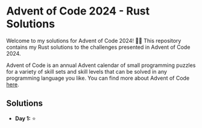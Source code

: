 # Advent of Code 2024 - Rust Solutions

Welcome to my solutions for Advent of Code 2024! 🎄🌟 This repository contains my Rust solutions to the challenges presented in Advent of Code 2024.

Advent of Code is an annual Advent calendar of small programming puzzles for a variety of skill sets and skill levels that can be solved in any programming language you like. You can find more about Advent of Code [here](https://adventofcode.com/2024/about).

## Solutions

- **Day 1:** ⭐


